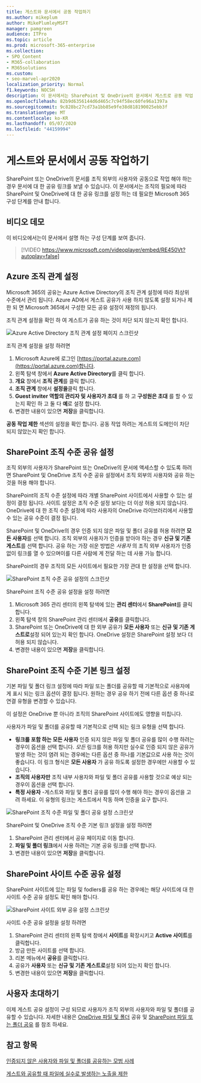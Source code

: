 ```yaml
---
title: 게스트와 문서에서 공동 작업하기
ms.author: mikeplum
author: MikePlumleyMSFT
manager: pamgreen
audience: ITPro
ms.topic: article
ms.prod: microsoft-365-enterprise
ms.collection:
- SPO_Content
- M365-collaboration
- M365solutions
ms.custom:
- seo-marvel-apr2020
localization_priority: Normal
f1.keywords: NOCSH
description: 이 문서에서는 SharePoint 및 OneDrive의 문서에서 게스트로 공동 작업 하는 방법에 대해 알아봅니다.
ms.openlocfilehash: 82b9d6356144d6d465c7c94f58ec60fe96a1397a
ms.sourcegitcommit: 9c828bc27cd73a1bb85e9fe38d818190025ebb3f
ms.translationtype: MT
ms.contentlocale: ko-KR
ms.lasthandoff: 05/07/2020
ms.locfileid: "44159994"
---
```

# <a name="collaborate-with-guests-on-a-document"></a>게스트와 문서에서 공동 작업하기

SharePoint 또는 OneDrive의 문서를 조직 외부의 사용자와 공동으로 작업 해야 하는 경우 문서에 대 한 공유 링크를 보낼 수 있습니다. 이 문서에서는 조직의 필요에 따라 SharePoint 및 OneDrive에 대 한 공유 링크를 설정 하는 데 필요한 Microsoft 365 구성 단계를 안내 합니다.

## <a name="video-demonstration"></a>비디오 데모

이 비디오에서는이 문서에서 설명 하는 구성 단계를 보여 줍니다.</br>

> [!VIDEO https://www.microsoft.com/videoplayer/embed/RE450Vt?autoplay=false]

## <a name="azure-organizational-relationships-settings"></a>Azure 조직 관계 설정

Microsoft 365의 공유는 Azure Active Directory의 조직 관계 설정에 따라 최상위 수준에서 관리 됩니다. Azure AD에서 게스트 공유가 사용 하지 않도록 설정 되거나 제한 되 면 Microsoft 365에서 구성한 모든 공유 설정이 재정의 됩니다.

조직 관계 설정을 확인 하 여 게스트가 공유 하는 것이 차단 되지 않는지 확인 합니다.

![Azure Active Directory 조직 관계 설정 페이지 스크린샷](../media/azure-ad-organizational-relationships-settings.png)

조직 관계 설정을 설정 하려면

1. Microsoft Azure에 로그인 [https://portal.azure.com](https://portal.azure.com)합니다.
2. 왼쪽 탐색 창에서 **Azure Active Directory**를 클릭 합니다.
3. **개요** 창에서 **조직 관계**를 클릭 합니다.
4. **조직 관계** 창에서 **설정을**클릭 합니다.
5. **Guest inviter 역할의 관리자 및 사용자가 초대** 를 하 고 **구성원은 초대** 를 할 수 있는지 확인 하 고 둘 다 **예**로 설정 합니다.
6. 변경한 내용이 있으면 **저장**을 클릭합니다.

**공동 작업 제한** 섹션의 설정을 확인 합니다. 공동 작업 하려는 게스트의 도메인이 차단 되지 않았는지 확인 합니다.

## <a name="sharepoint-organization-level-sharing-settings"></a>SharePoint 조직 수준 공유 설정

조직 외부의 사용자가 SharePoint 또는 OneDrive의 문서에 액세스할 수 있도록 하려면 SharePoint 및 OneDrive 조직 수준 공유 설정에서 조직 외부의 사용자와 공유 하는 것을 허용 해야 합니다.

SharePoint의 조직 수준 설정에 따라 개별 SharePoint 사이트에서 사용할 수 있는 설정이 결정 됩니다. 사이트 설정은 조직 수준 설정 보다는 더 이상 허용 되지 않습니다. OneDrive에 대 한 조직 수준 설정에 따라 사용자의 OneDrive 라이브러리에서 사용할 수 있는 공유 수준이 결정 됩니다.

SharePoint 및 OneDrive의 경우 인증 되지 않은 파일 및 폴더 공유를 허용 하려면 **모든 사용자**를 선택 합니다. 조직 외부의 사용자가 인증을 받아야 하는 경우 **신규 및 기존 게스트**를 선택 합니다. 공유 하는 가장 쉬운 방법은 *사용자* 의 조직 외부 사용자가 인증 없이 링크를 열 수 있으며이를 다른 사람에 게 전달 하는 데 사용 가능 합니다.

SharePoint의 경우 조직의 모든 사이트에서 필요한 가장 관대 한 설정을 선택 합니다.

![SharePoint 조직 수준 공유 설정의 스크린샷](../media/sharepoint-organization-external-sharing-controls.png)


SharePoint 조직 수준 공유 설정을 설정 하려면

1. Microsoft 365 관리 센터의 왼쪽 탐색에 있는 **관리 센터**에서 **SharePoint**를 클릭 합니다.
2. 왼쪽 탐색 창의 SharePoint 관리 센터에서 **공유**를 클릭합니다.
3. SharePoint 또는 OneDrive에 대 한 외부 공유가 **모든 사용자** 또는 **신규 및 기존 게스트로**설정 되어 있는지 확인 합니다. OneDrive 설정은 SharePoint 설정 보다 더 허용 되지 않습니다.
4. 변경한 내용이 있으면 **저장**을 클릭합니다.

## <a name="sharepoint-organization-level-default-link-settings"></a>SharePoint 조직 수준 기본 링크 설정

기본 파일 및 폴더 링크 설정에 따라 파일 또는 폴더를 공유할 때 기본적으로 사용자에 게 표시 되는 링크 옵션이 결정 됩니다. 원하는 경우 공유 하기 전에 다른 옵션 중 하나로 연결 유형을 변경할 수 있습니다.

이 설정은 OneDrive 뿐 아니라 조직의 SharePoint 사이트에도 영향을 미칩니다.

사용자가 파일 및 폴더를 공유할 때 기본적으로 선택 되는 링크 유형을 선택 합니다.

- **링크를 포함 하는 모든 사용자** 인증 되지 않은 파일 및 폴더 공유를 많이 수행 하려는 경우이 옵션을 선택 합니다. *모든* 링크를 허용 하지만 실수로 인증 되지 않은 공유가 발생 하는 것이 염려 되는 경우에는 다른 옵션 중 하나를 기본값으로 사용 하는 것이 좋습니다. 이 링크 형식은 **모든 사용자** 가 공유 하도록 설정한 경우에만 사용할 수 있습니다.
- **조직의 사용자만** 조직 내부 사용자와 파일 및 폴더 공유를 사용할 것으로 예상 되는 경우이 옵션을 선택 합니다.
- **특정 사용자** -게스트와 파일 및 폴더 공유를 많이 수행 해야 하는 경우이 옵션을 고려 하세요. 이 유형의 링크는 게스트에서 작동 하며 인증을 요구 합니다.
 
![SharePoint 조직 수준 파일 및 폴더 공유 설정 스크린샷](../media/sharepoint-organization-files-folders-sharing-settings.png)


SharePoint 및 OneDrive 조직 수준 기본 링크 설정을 설정 하려면

1. SharePoint 관리 센터에서 공유 페이지로 이동 합니다.
2. **파일 및 폴더 링크**에서 사용 하려는 기본 공유 링크를 선택 합니다.
3. 변경한 내용이 있으면 **저장**을 클릭합니다.

## <a name="sharepoint-site-level-sharing-settings"></a>SharePoint 사이트 수준 공유 설정

SharePoint 사이트에 있는 파일 및 fodlers를 공유 하는 경우에는 해당 사이트에 대 한 사이트 수준 공유 설정도 확인 해야 합니다.

![SharePoint 사이트 외부 공유 설정 스크린샷](../media/sharepoint-site-external-sharing-settings.png)

사이트 수준 공유 설정을 설정 하려면
1. SharePoint 관리 센터의 왼쪽 탐색 창에서 **사이트**를 확장시키고 **Active 사이트**를 클릭합니다.
2. 방금 만든 사이트를 선택 합니다.
3. 리본 메뉴에서 **공유**를 클릭합니다.
4. 공유가 **사용자** 또는 **신규 및 기존 게스트로**설정 되어 있는지 확인 합니다.
5. 변경한 내용이 있으면 **저장**을 클릭합니다.

## <a name="invite-users"></a>사용자 초대하기

이제 게스트 공유 설정이 구성 되므로 사용자가 조직 외부의 사용자와 파일 및 폴더를 공유할 수 있습니다. 자세한 내용은 [OneDrive 파일 및 폴더](https://support.office.com/article/9fcc2f7d-de0c-4cec-93b0-a82024800c07) 공유 및 [SharePoint 파일 또는 폴더 공유](https://support.office.com/article/1fe37332-0f9a-4719-970e-d2578da4941c) 를 참조 하세요.

## <a name="see-also"></a>참고 항목

[인증되지 않은 사용자와 파일 및 폴더를 공유하는 모범 사례](best-practices-anonymous-sharing.md)

[게스트와 공유할 때 파일에 실수로 발생하는 노출을 제한](share-limit-accidental-exposure.md)